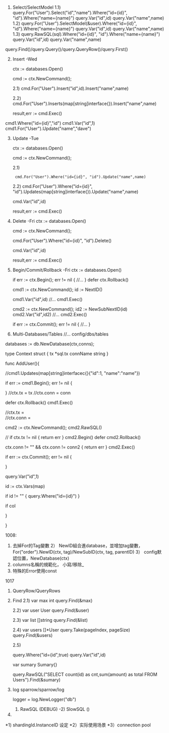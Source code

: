
1) Select/SelectModel
 1.1)
    query.For("User").Select("id","name").Where("id={id}", "id").Where("name={name}")
    query.Var("id",id)
    query.Var("name",name)
 1.2)
    query.For("User").SelectModel(&user).Where("id={id}", "id").Where("name={name}")
    query.Var("id",id)
    query.Var("name",name)
  1.3)
    query.RawSQL(sql).Where("id={id}", "id").Where("name={name}")
    query.Var("id",id)
    query.Var("name",name)

query.Find()/query.Query()/query.QueryRow()/query.First()


2) Insert  -Wed

   ctx := databases.Open()

   cmd := ctx.NewCommand();
   
    2.1)
        cmd.For("User").Insert("id",id).Insert("name",name)

    2.2)
        cmd.For("User").Inserts(map[string]interface{}).Insert("name",name)
   


   result,err := cmd.Exec()

 

cmd1.Where("id={id}","id")
cmd1.Var("id",1)
cmd1.For("User").Update("name","dave")


3) Update -Tue

   ctx := databases.Open()

   cmd := ctx.NewCommand();
   
    2.1)

        cmd.For("User").Where("id={id}", "id").Update("name",name)

    2.2)
        cmd.For("User").Where("id={id}", "id").Updates(map[string]interface{}).Update("name",name)
   

    cmd.Var("id",id)

   result,err := cmd.Exec()

4) Delete -Fri
    ctx := databases.Open()

    cmd := ctx.NewCommand();
   

    cmd.For("User").Where("id={id}", "id").Delete()


    cmd.Var("id",id)

   result,err := cmd.Exec()


5) Begin/Commit/Rollback -Fri
    ctx := databases.Open()

    if err := ctx.Begin(); err != nil {
//...
   }
   defer ctx.Rollback()

    cmd1 := ctx.NewCommand();
    id := NextID()

    cmd1.Var("id",id)
    //...
    cmd1.Exec()

    cmd2 := ctx.NewCommand();
    id2 := NewSubNextID(id)
    cmd2.Var("id",id2)
    //...
    cmd2.Exec()

    if err := ctx.Commit(); err != nil {
//...
   }



6) Multi-Databases/Tables
  //... config/dbs/tables




databases := db.NewDatabase(ctx,conns);

type Context struct {
    tx *sql.tx
    connName string
}

func AddUser(){



//cmd1.Updates(map[string]interfacec{}{"id":1, "name":"name"})
  
  
if err := cmd1.Begin(); err != nil {

   }
//ctx.tx =  tx
//ctx.conn =  conn

   defer ctx.Rollback()
   cmd1.Exec()

  //ctx.tx =  
//ctx.conn =  


cmd2 := ctx.NewCommand();
cmd2.RawSQL()

// if ctx.tx != nil {
return err
}
cmd2.Begin()
defer cmd2.Rollback()

ctx.conn != "" && ctx.conn != conn2 {
return err
}
cmd2.Exec()

  if err := ctx.Commit(); err != nil {

  }







query.Var("id",1)

id := ctx.Vars(map)

if id != "" {
    query.Where("id={id}")
}

if col


}

}


1008:
1)  去掉For的Tag變數
2） NewID組合進database，並增加tag變數， For("order").NewID(ctx, tag)/NewSubID(ctx, tag, parentID)
3） config默認位置，NewDatabase(ctx)
4)  columns名稱的規範化， 小寫/移除_
5) 特殊的Error使用const


1017

1) QueryRow/QueryRows
2) Find
   2.1)
   var max int
   query.Find(&max)

   2.2)
   var user User
   query.Find(&user)

   2.3)
   var list []string
   query.Find(&list)

   2.4)
   var users []*User
   query.Take(pageIndex, pageSize)
   query.Find(&users)

   2.5)

   query.Where("id={id",true)
   query.Var("id",id)

   var sumary Sumary{}
   
   query.RawSQL("SELECT count(id) as cnt,sum(amount) as total FROM Users").Find(&sumary)


3) log
    sparrow/sparrow/log

    logger = log.NewLogger("db")

    1) RawSQL (DEBUG)
    -2) SlowSQL ()

1023)
   *1) shardingId.InstanceID 设定
   *2）实际使用场景 
   *3）connection pool 

    





   

